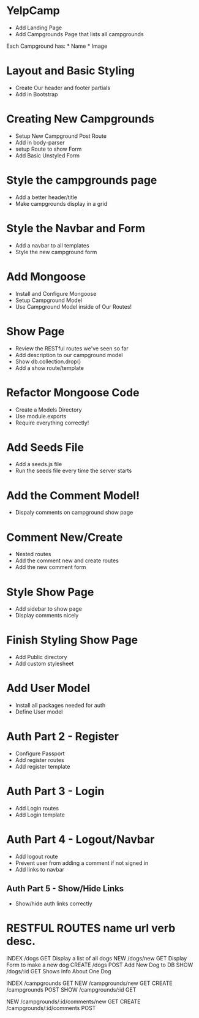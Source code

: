 # YelpCamp

* Add Landing Page
* Add Campgrounds Page that lists all campgrounds

Each Campground has:
    * Name
    * Image


# Layout and Basic Styling
 * Create Our header and footer partials
 * Add in Bootstrap


# Creating New Campgrounds
 * Setup New Campground Post Route
 * Add in body-parser
 * setup Route to show Form
 * Add Basic Unstyled Form


# Style the campgrounds page
 * Add a better header/title
 * Make campgrounds display in a grid


# Style the Navbar and Form
 * Add a navbar to all templates
 * Style the new campground form

# Add Mongoose
 * Install and Configure Mongoose
 * Setup Campground Model
 * Use Campground Model inside of Our Routes!

# Show Page
 * Review the RESTful routes we've seen so far
 * Add description to our campground model
 * Show db.collection.drop()
 * Add a show route/template

# Refactor Mongoose Code
* Create a Models Directory
* Use module.exports
* Require everything correctly!

# Add Seeds File
* Add a seeds.js file
* Run the seeds file every time the server starts

# Add the Comment Model!
* Dispaly comments on campground show page

# Comment New/Create
* Nested routes
* Add the comment new and create routes
* Add the new comment form

# Style Show Page
* Add sidebar to show page
* Display comments nicely

# Finish Styling Show Page
* Add Public directory
* Add custom stylesheet

# Add User Model
* Install all packages needed for auth
* Define User model

# Auth Part 2 - Register
* Configure Passport
* Add register routes
* Add register template

# Auth Part 3 - Login
* Add Login routes
* Add Login template

# Auth Part 4 - Logout/Navbar
* Add logout route
* Prevent user from adding a comment if not signed in
* Add links to navbar

## Auth Part 5 - Show/Hide Links
* Show/hide auth links correctly


RESTFUL ROUTES
name          url                             verb             desc.
========================================================================================
INDEX       /dogs                             GET         Display a list of all dogs
NEW        /dogs/new                          GET         Display Form to make a new dog
CREATE     /dogs                              POST        Add New Dog to DB
SHOW       /dogs/:id                          GET         Shows Info About One Dog

INDEX     /campgrounds                        GET
NEW       /campgrounds/new                    GET
CREATE    /campgrounds                        POST
SHOW      /campgrounds/:id                    GET

NEW      /campgrounds/:id/comments/new        GET
CREATE   /campgrounds/:id/comments            POST 